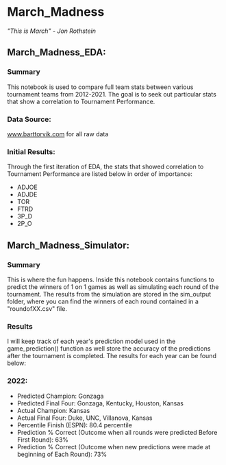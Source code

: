 # March_Madness
*"This is March" - Jon Rothstein*

## March_Madness_EDA:
### Summary
This notebook is used to compare full team stats between various tournament teams from 2012-2021. The goal is to seek out particular stats that show a correlation to Tournament Performance.

### Data Source:
www.barttorvik.com for all raw data

### Initial Results:
Through the first iteration of EDA, the stats that showed correlation to Tournament Performance are listed below in order of importance:
- ADJOE
- ADJDE
- TOR
- FTRD
- 3P_D
- 2P_O

## March_Madness_Simulator:
### Summary
This is where the fun happens. Inside this notebook contains functions to predict the winners of 1 on 1 games as well as simulating each round of the tournament. The results from the simulation are stored in the sim_output folder, where you can find the winners of each round contained in a "roundofXX.csv" file.
### Results
I will keep track of each year's prediction model used in the game_prediction() function as well store the accuracy of the predictions after the tournament is completed. The results for each year can be found below:
### 2022:
- Predicted Champion: Gonzaga
- Predicted Final Four: Gonzaga, Kentucky, Houston, Kansas
- Actual Champion: Kansas
- Actual Final Four: Duke, UNC, Villanova, Kansas
- Percentile Finish (ESPN): 80.4 percentile
- Prediction % Correct (Outcome when all rounds were predicted Before First Round): 63%
- Prediction % Correct (Outcome when new predictions were made at beginning of Each Round): 73%
